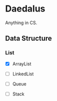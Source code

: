 # Daedalus
Anything in CS.

## Data Structure

### List

- [x] ArrayList

- [ ] LinkedList

- [ ] Queue

- [ ] Stack